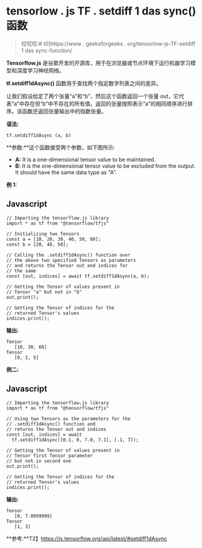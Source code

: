 # tensorlow . js TF . setdiff 1 das sync()函数

> 哎哎哎:# t0]https://www . geeksforgeeks . org/tensorlow-js-TF-setdiff 1 das sync-function/

**Tensorflow.js** 是谷歌开发的开源库，用于在浏览器或节点环境下运行机器学习模型和深度学习神经网络。

**tf.setdiff1dAsync()** 函数用于查找两个指定数字列表之间的差异。

让我们假设给定了两个张量“a”和“b”，然后这个函数返回一个张量 out，它代表“a”中存在但“b”中不存在的所有值。返回的张量按照表示“a”的相同顺序进行排序。该函数还返回张量输出中的指数张量。

**语法:**

```
tf.setdiff1dAsync (a, b)
```

**参数:**这个函数接受两个参数，如下图所示:

*   **A:** It is a one-dimensional tensor value to be maintained.
*   **B:** It is the one-dimensional tensor value to be excluded from the output. It should have the same data type as "A".

**例 1:**

## Javascript

```
// Importing the tensorflow.js library
import * as tf from "@tensorflow/tfjs"

// Initializing two Tensors
const a = [10, 20, 30, 40, 50, 60];
const b = [20, 40, 50];

// Calling the .setdiff1dAsync() function over
// the above two specified Tensors as parameters
// and returns the Tensor out and indices for
// the same
const [out, indices] = await tf.setdiff1dAsync(a, b);

// Getting the Tensor of values present in
// Tensor "a" but not in "b"
out.print();

// Getting the Tensor of indices for the
// returned Tensor's values
indices.print();
```

**输出:**

```
Tensor
   [10, 30, 60]
Tensor
   [0, 2, 5]
```

**例二:**

## Javascript

```
// Importing the tensorflow.js library
import * as tf from "@tensorflow/tfjs"

// Using two Tensors as the parameters for the
// .setdiff1dAsync() function and
// returns the Tensor out and indices
const [out, indices] = await
  tf.setdiff1dAsync([0.1, 0, 7.0, 7.1], [.1, 7]);

// Getting the Tensor of values present in
// Tensor first Tensor parameter
// but not in second one
out.print();

// Getting the Tensor of indices for the
// returned Tensor's values
indices.print();
```

**输出:**

```
Tensor
   [0, 7.0999999]
Tensor
   [1, 3]
```

**参考:**T2】https://js.tensorflow.org/api/latest/#setdiff1dAsync